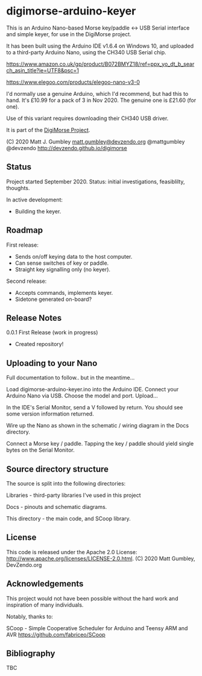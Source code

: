 digimorse-arduino-keyer
=======================
This is an Arduino Nano-based Morse key/paddle <-> USB Serial interface and simple keyer, for use in the DigiMorse project.

It has been built using the Arduino IDE v1.6.4 on Windows 10, and uploaded to a third-party Arduino Nano, using the CH340 USB Serial chip.

https://www.amazon.co.uk/gp/product/B072BMYZ18/ref=ppx_yo_dt_b_search_asin_title?ie=UTF8&psc=1

https://www.elegoo.com/products/elegoo-nano-v3-0

I'd normally use a genuine Arduino, which I'd recommend, but had this to hand.
It's £10.99 for a pack of 3 in Nov 2020. The genuine one is £21.60 (for one). 

Use of this variant requires downloading their CH340 USB driver.

It is part of the [DigiMorse Project](https://devzendo.github.io/digimorse).

(C) 2020 Matt J. Gumbley
matt.gumbley@devzendo.org
@mattgumbley @devzendo
http://devzendo.github.io/digimorse


Status
------
Project started September 2020. Status: initial investigations, feasiblilty,
thoughts.

In active development:
* Building the keyer.

Roadmap
-------
First release:
* Sends on/off keying data to the host computer.
* Can sense switches of key or paddle.
* Straight key signalling only (no keyer).

Second release:
* Accepts commands, implements keyer.
* Sidetone generated on-board?

Release Notes
-------------
0.0.1 First Release (work in progress)
* Created repository!

 

Uploading to your Nano
----------------------
Full documentation to follow.. but in the meantime...

Load digimorse-arduino-keyer.ino into the Arduino IDE.
Connect your Arduino Nano via USB.
Choose the model and port.
Upload...

In the IDE's Serial Monitor, send a V followed by return. You should see some
version information returned.

Wire up the Nano as shown in the schematic / wiring diagram in the Docs
directory.

Connect a Morse key / paddle. Tapping the key / paddle should yield single bytes
on the Serial Monitor.

Source directory structure
--------------------------
The source is split into the following directories:

Libraries - third-party libraries I've used in this project

Docs - pinouts and schematic diagrams.

This directory - the main code, and SCoop library.



License
-------
This code is released under the Apache 2.0 License: http://www.apache.org/licenses/LICENSE-2.0.html.
(C) 2020 Matt Gumbley, DevZendo.org


Acknowledgements
----------------
This project would not have been possible without the hard work and inspiration of many individuals.

Notably, thanks to:

SCoop - Simple Cooperative Scheduler for Arduino and Teensy ARM and AVR
https://github.com/fabriceo/SCoop


Bibliography
------------
TBC



